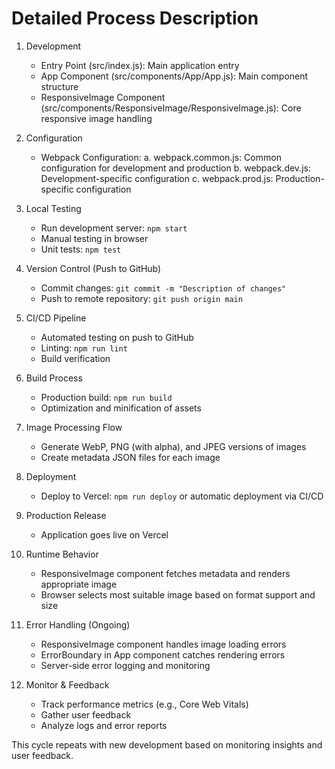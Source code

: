 # Detailed Process Description

1. Development
   - Entry Point (src/index.js): Main application entry
   - App Component (src/components/App/App.js): Main component structure
   - ResponsiveImage Component (src/components/ResponsiveImage/ResponsiveImage.js): Core responsive image handling

2. Configuration
   - Webpack Configuration:
     a. webpack.common.js: Common configuration for development and production
     b. webpack.dev.js: Development-specific configuration
     c. webpack.prod.js: Production-specific configuration

3. Local Testing
   - Run development server: `npm start`
   - Manual testing in browser
   - Unit tests: `npm test`

4. Version Control (Push to GitHub)
   - Commit changes: `git commit -m "Description of changes"`
   - Push to remote repository: `git push origin main`

5. CI/CD Pipeline
   - Automated testing on push to GitHub
   - Linting: `npm run lint`
   - Build verification

6. Build Process
   - Production build: `npm run build`
   - Optimization and minification of assets

7. Image Processing Flow
   - Generate WebP, PNG (with alpha), and JPEG versions of images
   - Create metadata JSON files for each image

8. Deployment
   - Deploy to Vercel: `npm run deploy` or automatic deployment via CI/CD

9. Production Release
   - Application goes live on Vercel

10. Runtime Behavior
    - ResponsiveImage component fetches metadata and renders appropriate image
    - Browser selects most suitable image based on format support and size

11. Error Handling (Ongoing)
    - ResponsiveImage component handles image loading errors
    - ErrorBoundary in App component catches rendering errors
    - Server-side error logging and monitoring

12. Monitor & Feedback
    - Track performance metrics (e.g., Core Web Vitals)
    - Gather user feedback
    - Analyze logs and error reports

This cycle repeats with new development based on monitoring insights and user feedback.
